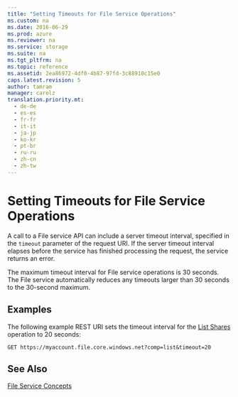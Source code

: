 ```yaml
---
title: "Setting Timeouts for File Service Operations"
ms.custom: na
ms.date: 2016-06-29
ms.prod: azure
ms.reviewer: na
ms.service: storage
ms.suite: na
ms.tgt_pltfrm: na
ms.topic: reference
ms.assetid: 2ea86972-4df0-4b87-97fd-3c88910c15e0
caps.latest.revision: 5
author: tamram
manager: carolz
translation.priority.mt: 
  - de-de
  - es-es
  - fr-fr
  - it-it
  - ja-jp
  - ko-kr
  - pt-br
  - ru-ru
  - zh-cn
  - zh-tw
---
```

# Setting Timeouts for File Service Operations
A call to a File service API can include a server timeout interval, specified in the `timeout` parameter of the request URI. If the server timeout interval elapses before the service has finished processing the request, the service returns an error.  
  
 The maximum timeout interval for File service operations is 30 seconds. The File service automatically reduces any timeouts larger than 30 seconds to the 30-second maximum.  
  
## Examples  
 The following example REST URI sets the timeout interval for the [List Shares](../StorageServicesREST/List-Shares.md) operation to 20 seconds:  
  
```  
GET https://myaccount.file.core.windows.net?comp=list&timeout=20  
```  
  
## See Also  
 [File Service Concepts](../StorageServicesREST/File-Service-Concepts.md)